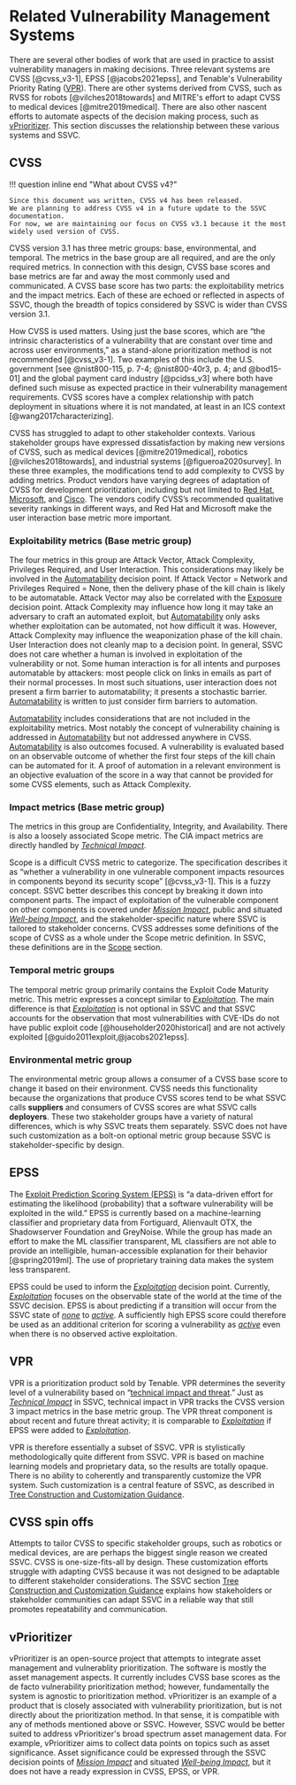 
# Related Vulnerability Management Systems

There are several other bodies of work that are used in practice to assist vulnerability managers in making decisions.
Three relevant systems are CVSS [@cvss_v3-1], EPSS [@jacobs2021epss], and Tenable's Vulnerability Priority Rating ([VPR](https://www.tenable.com/blog/what-is-vpr-and-how-is-it-different-from-cvss)).
There are other systems derived from CVSS, such as RVSS for robots [@vilches2018towards] and MITRE's effort to adapt CVSS to medical devices [@mitre2019medical].
There are also other nascent efforts to automate aspects of the decision making process, such as [vPrioritizer](https://github.com/varchashva/vPrioritizer).
This section discusses the relationship between these various systems and SSVC.

## CVSS

!!! question inline end "What about CVSS v4?"

    Since this document was written, CVSS v4 has been released.
    We are planning to address CVSS v4 in a future update to the SSVC documentation.
    For now, we are maintaining our focus on CVSS v3.1 because it the most widely used version of CVSS.

CVSS version 3.1 has three metric groups: base, environmental, and temporal.
The metrics in the base group are all required, and are the only required metrics.
In connection with this design, CVSS base scores and base metrics are far and away the most commonly used and communicated.
A CVSS base score has two parts: the exploitability metrics and the impact metrics.
Each of these are echoed or reflected in aspects of SSVC, though the breadth of topics considered by SSVC is wider than CVSS version 3.1.

How CVSS is used matters.
Using just the base scores, which are “the intrinsic characteristics of a vulnerability that are constant over time and across user environments,” as a stand-alone prioritization method is not recommended [@cvss_v3-1].
Two examples of this include the U.S. government [see @nist800-115, p. 7-4; @nist800-40r3, p. 4; and @bod15-01] and the global payment card industry [@pcidss_v3] where both have defined such misuse as expected practice in their vulnerability management requirements.
CVSS scores have a complex relationship with patch deployment in situations where it is not mandated, at least in an ICS context [@wang2017characterizing].

CVSS has struggled to adapt to other stakeholder contexts.
Various stakeholder groups have expressed dissatisfaction by making new versions of CVSS, such as medical devices [@mitre2019medical], robotics [@vilches2018towards], and industrial systems [@figueroa2020survey].
In these three examples, the modifications tend to add complexity to CVSS by adding metrics.
Product vendors have varying degrees of adaptation of CVSS for development prioritization, including but not limited to [Red Hat](https://access.redhat.com/security/updates/classification), [Microsoft](https://www.microsoft.com/en-us/msrc/security-update-severity-rating-system), and [Cisco](https://tools.cisco.com/security/center/resources/security_vulnerability_policy.html).
The vendors codify CVSS’s recommended qualitative severity rankings in different ways, and Red Hat and Microsoft make the user interaction base metric more important.

### Exploitability metrics (Base metric group)

The four metrics in this group are Attack Vector, Attack Complexity, Privileges Required, and User Interaction.
This considerations may likely be involved in the [Automatability](../reference/decision_points/automatable.md) decision point.
If Attack Vector = Network and Privileges Required = None, then the delivery phase of the kill chain is likely to be automatable.
Attack Vector may also be correlated with the [Exposure](../reference/decision_points/system_exposure.md) decision point.
Attack Complexity may influence how long it may take an adversary to craft an automated exploit, but [Automatability](../reference/decision_points/automatable.md) only asks whether exploitation can be automated, not how difficult it was.
However, Attack Complexity may influence the weaponization phase of the kill chain.
User Interaction does not cleanly map to a decision point.
In general, SSVC does not care whether a human is involved in exploitation of the vulnerability or not.
Some human interaction is for all intents and purposes automatable by attackers: most people click on links in emails as part of their normal processes.
In most such situations, user interaction does not present a firm barrier to automatability; it presents a stochastic barrier.
[Automatability](../reference/decision_points/automatable.md) is written to just consider firm barriers to automation.

[Automatability](../reference/decision_points/automatable.md) includes considerations that are not included in the exploitability metrics.
Most notably the concept of vulnerability chaining is addressed in [Automatability](../reference/decision_points/automatable.md) but not addressed anywhere in CVSS.
[Automatability](../reference/decision_points/automatable.md) is also outcomes focused.
A vulnerability is evaluated based on an observable outcome of whether the first four steps of the kill chain can be automated for it.
A proof of automation in a relevant environment is an objective evaluation of the score in a way that cannot be provided for some CVSS elements, such as Attack Complexity.

### Impact metrics (Base metric group)

The metrics in this group are Confidentiality, Integrity, and Availability.
There is also a loosely associated Scope metric.
The CIA impact metrics are directly handled by [*Technical Impact*](../reference/decision_points/technical_impact.md).

Scope is a difficult CVSS metric to categorize.
The specification describes it as “whether a vulnerability in one vulnerable component impacts resources in components beyond its security scope” [@cvss_v3-1].
This is a fuzzy concept.
SSVC better describes this concept by breaking it down into component parts.
The impact of exploitation of the vulnerable component on other components is covered under [*Mission Impact*](../reference/decision_points/mission_impact.md), public and situated [*Well-being Impact*](../reference/decision_points/human_impact.md), and the stakeholder-specific nature where SSVC is tailored to stakeholder concerns.
CVSS addresses some definitions of the scope of CVSS as a whole under the Scope metric definition.
In SSVC, these definitions are in the [Scope](scope.md) section.

### Temporal metric groups

The temporal metric group primarily contains the Exploit Code Maturity metric.
This metric expresses a concept similar to [*Exploitation*](../reference/decision_points/exploitation.md).
The main difference is that [*Exploitation*](../reference/decision_points/exploitation.md) is not optional in SSVC and that SSVC accounts for the observation that most vulnerabilities with CVE-IDs do not have public exploit code [@householder2020historical] and are not actively exploited [@guido2011exploit,@jacobs2021epss].

### Environmental metric group

The environmental metric group allows a consumer of a CVSS base score to change it based on their environment.
CVSS needs this functionality because the organizations that produce CVSS scores tend to be what SSVC calls **suppliers** and consumers of CVSS scores are what SSVC calls **deployers**.
These two stakeholder groups have a variety of natural differences, which is why SSVC treats them separately.
SSVC does not have such customization as a bolt-on optional metric group because SSVC is stakeholder-specific by design.

## EPSS

The [Exploit Prediction Scoring System (EPSS)](https://www.first.org/epss/) is “a data-driven effort for estimating the likelihood (probability) that a software vulnerability will be exploited in the wild.”
EPSS is currently based on a machine-learning classifier and proprietary data from Fortiguard, Alienvault OTX, the Shadowserver Foundation and GreyNoise.
While the group has made an effort to make the ML classifier transparent, ML classifiers are not able to provide an intelligible, human-accessible explanation for their behavior [@spring2019ml].
The use of proprietary training data makes the system less transparent.

EPSS could be used to inform the [*Exploitation*](../reference/decision_points/exploitation.md) decision point.
Currently, [*Exploitation*](../reference/decision_points/exploitation.md) focuses on the observable state of the world at the time of the SSVC decision.
EPSS is about predicting if a transition will occur from the SSVC state of [*none*](../reference/decision_points/exploitation.md) to [*active*](../reference/decision_points/exploitation.md).
A sufficiently high EPSS score could therefore be used as an additional criterion for scoring a vulnerability as [*active*](../reference/decision_points/exploitation.md) even when there is no observed active exploitation.

## VPR

VPR is a prioritization product sold by Tenable.
VPR determines the severity level of a vulnerability based on “[technical impact and threat](https://www.tenable.com/blog/what-is-vpr-and-how-is-it-different-from-cvss).”
Just as [*Technical Impact*](../reference/decision_points/technical_impact.md) in SSVC, technical impact in VPR tracks the CVSS version 3 impact metrics in the base metric group.
The VPR threat component is about recent and future threat activity; it is comparable to [*Exploitation*](../reference/decision_points/exploitation.md) if EPSS were added to [*Exploitation*](../reference/decision_points/exploitation.md).

VPR is therefore essentially a subset of SSVC.
VPR is stylistically methodologically quite different from SSVC.
VPR is based on machine learning models and proprietary data, so the results are totally opaque.
There is no ability to coherently and transparently customize the VPR system.
Such customization is a central feature of SSVC, as described in [Tree Construction and Customization Guidance](../howto/tree_customization.md).

## CVSS spin offs

Attempts to tailor CVSS to specific stakeholder groups, such as robotics or medical devices, are are perhaps the biggest single reason we created SSVC.
CVSS is one-size-fits-all by design.
These customization efforts struggle with adapting CVSS because it was not designed to be adaptable to different stakeholder considerations.
The SSVC section [Tree Construction and Customization Guidance](../howto/tree_customization.md) explains how stakeholders or stakeholder communities can adapt SSVC in a reliable way that still promotes repeatability and communication.


## vPrioritizer

vPrioritizer is an open-source project that attempts to integrate asset management and vulnerablity prioritization.
The software is mostly the asset management aspects.
It currently includes CVSS base scores as the de facto vulnerability prioritization method; however, fundamentally the system is agnostic to prioritization method.
vPrioritizer is an example of a product that is closely associated with vulnerability prioritization, but is not directly about the prioritization method.
In that sense, it is compatible with any of methods mentioned above or SSVC.
However, SSVC would be better suited to address vPrioritizer's broad spectrum asset management data.
For example, vPrioritizer aims to collect data points on topics such as asset significance.
Asset significance could be expressed through the SSVC decision points of  [*Mission Impact*](../reference/decision_points/mission_impact.md) and situated [*Well-being Impact*](../reference/decision_points/human_impact.md), but it does not have a ready expression in CVSS, EPSS, or VPR.


